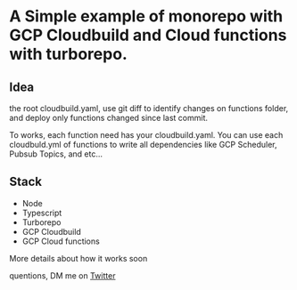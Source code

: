 # A Simple example of monorepo with GCP Cloudbuild and Cloud functions with turborepo.

## Idea

the root cloudbuild.yaml, use git diff to identify changes on functions folder, and deploy only functions changed since last commit.

To works, each function need has your cloudbuild.yaml.
You can use each cloudbuld.yml of functions to write all dependencies like GCP Scheduler, Pubsub Topics, and etc...

## Stack

- Node
- Typescript
- Turborepo
- GCP Cloudbuild
- GCP Cloud functions

More details about how it works soon

quentions, DM me on [Twitter](https://twitter.com/brunocroh)
